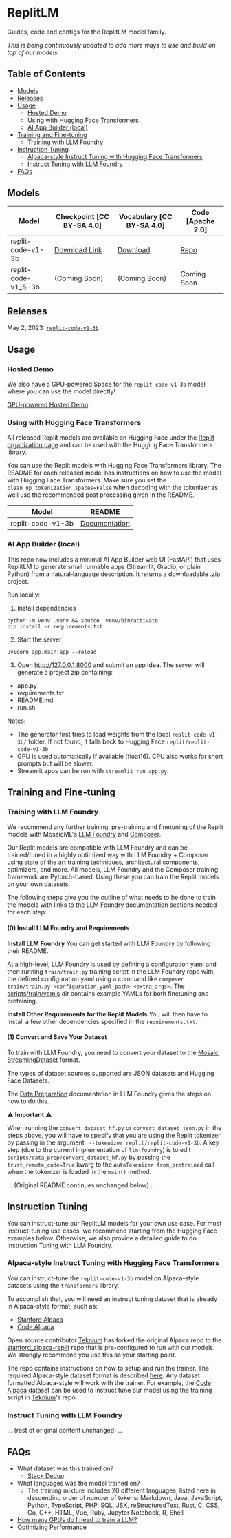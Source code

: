 # ReplitLM
Guides, code and configs for the ReplitLM model family.

_This is being continuously updated to add more ways to use and build on top of our models._

## Table of Contents
- [Models](#models)
- [Releases](#releases)
- [Usage](#usage)
    - [Hosted Demo](#hosted-demo)
    - [Using with Hugging Face Transformers](#using-with-hugging-face-transformers)
    - [AI App Builder (local)](#ai-app-builder-local)
- [Training and Fine-tuning](#training-and-fine-tuning)
    - [Training with LLM Foundry](#training-with-llm-foundry)
- [Instruction Tuning](#instruction-tuning)
    - [Alpaca-style Instruct Tuning with Hugging Face Transformers](#alpaca-style-instruct-tuning-with-hugging-face-transformers)
    - [Instruct Tuning with LLM Foundry](#instruct-tuning-with-llm-foundry)
- [FAQs](#faqs)



## Models
| Model | Checkpoint [CC BY-SA 4.0] | Vocabulary [CC BY-SA 4.0] | Code [Apache 2.0] |
| --- | --- | --- | --- |
| replit-code-v1-3b | [Download Link](https://huggingface.co/replit/replit-code-v1-3b/blob/main/pytorch_model.bin) | [Download](https://huggingface.co/replit/replit-code-v1-3b/resolve/main/spiece.model) | [Repo](https://github.com/replit/ReplitLM/tree/main/replit-code-v1-3b) |
| replit-code-v1_5-3b | (Coming Soon) | (Coming Soon) | Coming Soon |


## Releases
May 2, 2023: [`replit-code-v1-3b`](https://github.com/replit/ReplitLM/tree/main/replit-code-v1-3b)



## Usage

### Hosted Demo

We also have a GPU-powered Space for the `replit-code-v1-3b` model where you can use the model directly!

[GPU-powered Hosted Demo](https://huggingface.co/spaces/replit/replit-code-v1-3b-demo)

### Using with Hugging Face Transformers

All released Replit models are available on Hugging Face under the [Replit organization page](https://huggingface.co/replit) and can be used with the Hugging Face Transformers library.

You can use the Replit models with Hugging Face Transformers library. The README for each released model has instructions on how to use the model with Hugging Face Transformers. 
Make sure you set the `clean_up_tokenization_spaces=False` when decoding with the tokenizer as well use the recommended post processing given in the README. 

| Model | README |
| --- | --- |
| replit-code-v1-3b | [Documentation](https://huggingface.co/replit/replit-code-v1-3b) |

### AI App Builder (local)

This repo now includes a minimal AI App Builder web UI (FastAPI) that uses ReplitLM to generate small runnable apps (Streamlit, Gradio, or plain Python) from a natural‑language description. It returns a downloadable .zip project.

Run locally:

1) Install dependencies
```
python -m venv .venv && source .venv/bin/activate
pip install -r requirements.txt
```

2) Start the server
```
uvicorn app.main:app --reload
```

3) Open http://127.0.0.1:8000 and submit an app idea. The server will generate a project zip containing:
- app.py
- requirements.txt
- README.md
- run.sh

Notes:
- The generator first tries to load weights from the local `replit-code-v1-3b/` folder. If not found, it falls back to Hugging Face `replit/replit-code-v1-3b`.
- GPU is used automatically if available (float16). CPU also works for short prompts but will be slower.
- Streamlit apps can be run with `streamlit run app.py`.

## Training and Fine-tuning

### Training with LLM Foundry

We recommend any further training, pre-training and finetuning of the Replit models with MosaicML's [LLM Foundry](https://github.com/mosaicml/llm-foundry) and [Composer](https://github.com/mosaicml/composer).

Our Replit models are compatible with LLM Foundry and can be trained/tuned in a highly optimized way with LLM Foundry + Composer using state of the art training techniques, architectural components, optimizers, and more. All models, LLM Foundry and the Composer training framework are Pytorch-based. Using these you can train the Replit models on your own datasets.

The following steps give you the outline of what needs to be done to train the models with links to the LLM Foundry documentation sections needed for each step:

#### (0) Install LLM Foundry and Requirements

**Install LLM Foundry**
You can get started with LLM Foundry by following their README.

At a high-level, LLM Foundry is used by defining a configuration yaml and then running  `train/train.py` training script in the LLM Foundry repo with the defined configuration yaml using a command like `composer train/train.py <configuration_yaml_path> <extra_args>`.
The [scripts/train/yamls](https://github.com/mosaicml/llm-foundry/tree/main/scripts/train/yamls) dir contains example YAMLs for both finetuning and pretaining. 

**Install Other Requirements for the Replit Models**
You will then have to install a few other dependencies specified in the `requirements.txt`.

#### (1) Convert and Save Your Dataset

To train with LLM Foundry, you need to convert your dataset to the [Mosaic StreamingDataset](https://github.com/mosaicml/streaming) format. 

The types of dataset sources supported are JSON datasets and Hugging Face Datasets.

The [Data Preparation](https://github.com/mosaicml/llm-foundry/tree/main/scripts/data_prep) documentation in LLM Foundry gives the steps on how to do this.

:warning: **Important** :warning:

When running the `convert_dataset_hf.py` or `convert_dataset_json.py` in the steps above, you will have to specify that you are using the Replit tokenizer by passing in the argument ` --tokenizer replit/replit-code-v1-3b`.
A key step (due to the current implementation of `llm-foundry`) is to edit `scripts/data_prep/convert_dataset_hf.py` by passing the `trust_remote_code=True` kwarg to the `AutoTokenizer.from_pretrained` call when the tokenizer is loaded in the `main()` method.

... (Original README continues unchanged below) ...

## Instruction Tuning
You can instruct-tune our ReplitLM models for your own use case. For most instruct-tuning use cases, we recommend starting from the Hugging Face examples below. Otherwise, we also provide a detailed guide to do Instruction Tuning with LLM Foundry.

### Alpaca-style Instruct Tuning with Hugging Face Transformers
You can instruct-tune the `replit-code-v1-3b` model on Alpaca-style datasets using the `transformers` library.

To accomplish that, you will need an instruct tuning dataset that is already in Alpaca-style format, such as:
- [Stanford Alpaca](https://github.com/tatsu-lab/stanford_alpaca)
- [Code Alpaca](https://github.com/sahil280114/codealpaca)

Open source contributor [Teknium](https://github.com/teknium1) has forked the original Alpaca repo to the [stanford_alpaca-replit](https://github.com/teknium1/stanford_alpaca-replit) repo that is pre-configured to run with our models. We strongly recommend you use this as your starting point.

The repo contains instructions on how to setup and run the trainer. The required Alpaca-style dataset format is described [here](https://github.com/teknium1/stanford_alpaca-replit#dataset-format). Any dataset formatted Alpaca-style will work with the trainer. For example, the [Code Alpaca dataset](https://github.com/sahil280114/codealpaca) can be used to instruct tune our model using the training script in [Teknium](https://github.com/teknium1)'s repo. 

### Instruct Tuning with LLM Foundry
... (rest of original content unchanged) ...

## FAQs
- What dataset was this trained on?
    - [Stack Dedup](https://huggingface.co/datasets/bigcode/the-stack-dedup)
- What languages was the model trained on?
    - The training mixture includes 20 different languages, listed here in descending order of number of tokens: Markdown, Java, JavaScript, Python, TypeScript, PHP, SQL, JSX, reStructuredText, Rust, C, CSS, Go, C++, HTML, Vue, Ruby, Jupyter Notebook, R, Shell
- [How many GPUs do I need to train a LLM?](https://github.com/mosaicml/llm-foundry/blob/main/scripts/train/README.md#how-many-gpus-do-i-need-to-train-a-llm)
- [Optimizing Performance](https://github.com/mosaicml/llm-foundry/blob/main/scripts/train/README.md#how-many-gpus-do-i-need-to-train-a-llm)



